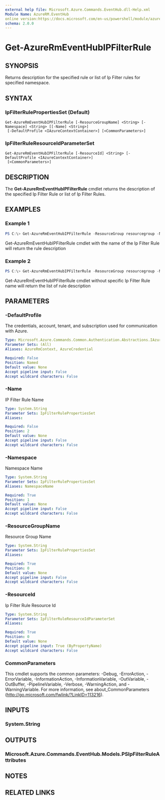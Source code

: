 ```yaml
---
external help file: Microsoft.Azure.Commands.EventHub.dll-Help.xml
Module Name: AzureRM.EventHub
online version:https://docs.microsoft.com/en-us/powershell/module/azurerm.servicebus/get-azurermeventhubipfilterrule
schema: 2.0.0
---
```


# Get-AzureRmEventHubIPFilterRule

## SYNOPSIS
Returns description for the specified rule or list of Ip Filter rules for specified namespace.

## SYNTAX

### IpFilterRulePropertiesSet (Default)
```
Get-AzureRmEventHubIPFilterRule [-ResourceGroupName] <String> [-Namespace] <String> [[-Name] <String>]
 [-DefaultProfile <IAzureContextContainer>] [<CommonParameters>]
```

### IpFilterRuleResourceIdParameterSet
```
Get-AzureRmEventHubIPFilterRule [-ResourceId] <String> [-DefaultProfile <IAzureContextContainer>]
 [<CommonParameters>]
```

## DESCRIPTION
The **Get-AzureRmEventHubIPFilterRule** cmdlet returns the description of the specified Ip Filter Rule or list of Ip Filter Rules.

## EXAMPLES

### Example 1
```powershell
PS C:\> Get-AzureRmEventHubIPFilterRule -ResourceGroup resourcegroup -Namespace namespaceame -Name ipfilterrulename
```

Get-AzureRmEventHubIPFilterRule cmdlet with the name of the Ip Filter Rule will return the rule description

### Example 2
```powershell
PS C:\> Get-AzureRmEventHubIPFilterRule -ResourceGroup resourcegroup -Namespace namespaceame
```

Get-AzureRmEventHubIPFilterRule cmdlet without specific Ip Filter Rule name will return the list of rule description

## PARAMETERS

### -DefaultProfile
The credentials, account, tenant, and subscription used for communication with Azure.

```yaml
Type: Microsoft.Azure.Commands.Common.Authentication.Abstractions.IAzureContextContainer
Parameter Sets: (All)
Aliases: AzureRmContext, AzureCredential

Required: False
Position: Named
Default value: None
Accept pipeline input: False
Accept wildcard characters: False
```

### -Name
IP Filter Rule Name

```yaml
Type: System.String
Parameter Sets: IpFilterRulePropertiesSet
Aliases:

Required: False
Position: 2
Default value: None
Accept pipeline input: False
Accept wildcard characters: False
```

### -Namespace
Namespace Name

```yaml
Type: System.String
Parameter Sets: IpFilterRulePropertiesSet
Aliases: NamespaceName

Required: True
Position: 1
Default value: None
Accept pipeline input: False
Accept wildcard characters: False
```

### -ResourceGroupName
Resource Group Name

```yaml
Type: System.String
Parameter Sets: IpFilterRulePropertiesSet
Aliases:

Required: True
Position: 0
Default value: None
Accept pipeline input: False
Accept wildcard characters: False
```

### -ResourceId
Ip Filter Rule Resource Id

```yaml
Type: System.String
Parameter Sets: IpFilterRuleResourceIdParameterSet
Aliases:

Required: True
Position: 0
Default value: None
Accept pipeline input: True (ByPropertyName)
Accept wildcard characters: False
```

### CommonParameters
This cmdlet supports the common parameters: -Debug, -ErrorAction, -ErrorVariable, -InformationAction, -InformationVariable, -OutVariable, -OutBuffer, -PipelineVariable, -Verbose, -WarningAction, and -WarningVariable.
For more information, see about_CommonParameters (http://go.microsoft.com/fwlink/?LinkID=113216).

## INPUTS

### System.String


## OUTPUTS

### Microsoft.Azure.Commands.EventHub.Models.PSIpFilterRuleAttributes


## NOTES

## RELATED LINKS
